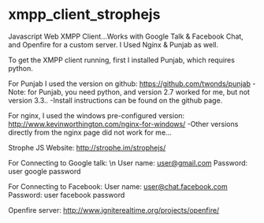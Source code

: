 xmpp_client_strophejs
=====================

Javascript Web XMPP Client...Works with Google Talk &amp; Facebook Chat, and Openfire for a custom server.
I Used Nginx &amp; Punjab as well.

To get the XMPP client running, first I installed Punjab, which requires python. 

For Punjab I used the version on github: https://github.com/twonds/punjab
-Note: for Punjab, you need python, and version 2.7 worked for me, but not version 3.3..
-Install instructions can be found on the github page.

For nginx, I used the windows pre-configured version: http://www.kevinworthington.com/nginx-for-windows/
-Other versions directly from the nginx page did not work for me...

Strophe JS Website: http://strophe.im/strophejs/

For Connecting to Google talk: \n
User name: user@gmail.com
Password: user google password

For Connecting to Facebook:
User name: user@chat.facebook.com
Password: user facebook password

Openfire server: http://www.igniterealtime.org/projects/openfire/
